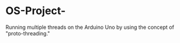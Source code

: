 # OS-Project-
Running multiple threads on the Arduino Uno by using the concept of "proto-threading."
